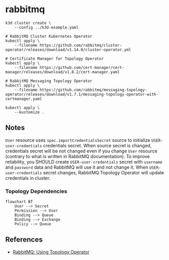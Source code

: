 # rabbitmq

```
k3d cluster create \
    --config ../k3d-example.yaml

# RabbitMQ Cluster Kubernetes Operator
kubectl apply \
    --filename https://github.com/rabbitmq/cluster-operator/releases/download/v1.14.0/cluster-operator.yml

# Certificate Manager for Topology Operator
kubectl apply \
    --filename https://github.com/cert-manager/cert-manager/releases/download/v1.8.2/cert-manager.yaml

# RabbitMQ Messaging Topology Operator
kubectl apply \
    --filename https://github.com/rabbitmq/messaging-topology-operator/releases/download/v1.7.1/messaging-topology-operator-with-certmanager.yaml

kubectl apply \
    --kustomize .
```

## Notes

`User` resource uses `spec.importCredentialsSecret` source to initialize
`USER-user-credentials` credentials secret. When source secret is changed,
credentials secret will be not changed even if you change `User` resource
(contrary to what is written in RabbitMQ documentation). To improve reliability,
you SHOULD create `USER-user-credentials` secret with `username` and `password`
data and RabbitMQ will use it and not change it. When `USER-user-credentials`
secret changes, RabbitMQ Topology Operator will update credentials in cluster.

### Topology Dependencies

```mermaid
flowchart BT
    User --> Secret
    Permission --> User
    Binding --> Queue
    Binding --> Exchange
    Policy --> Queue
```

## References

* [RabbitMQ: Using Topology Operator](https://www.rabbitmq.com/kubernetes/operator/using-topology-operator.html)
